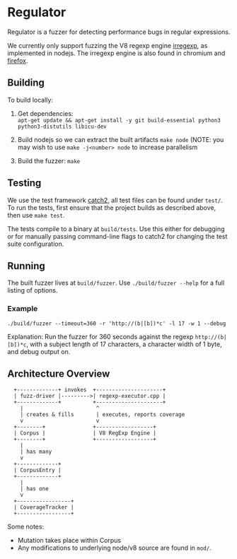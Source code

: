 # Regulator

Regulator is a fuzzer for detecting performance bugs in regular expressions.

We currently only support fuzzing the V8 regexp engine [irregexp](https://blog.chromium.org/2009/02/irregexp-google-chromes-new-regexp.html), as implemented in nodejs. The irregexp engine is also found in chromium and [firefox](https://hacks.mozilla.org/2020/06/a-new-regexp-engine-in-spidermonkey/).


## Building

To build locally:

1. Get dependencies:\
`apt-get update &&
apt-get install -y git build-essential python3 python3-distutils libicu-dev`

2. Build nodejs so we can extract the built artifacts `make node` (NOTE: you may wish to use `make -j<number> node` to increase parallelism

3. Build the fuzzer: `make`

## Testing

We use the test framework [catch2](https://github.com/catchorg/Catch2), all test files can be found under `test/`. To run the tests, first ensure that the project builds as described above, then use `make test`.

The tests compile to a binary at `build/tests`. Use this either for debugging or for manually passing command-line flags to catch2 for changing the test suite configuration.

## Running

The built fuzzer lives at `build/fuzzer`. Use `./build/fuzzer --help` for a full listing of options.

### Example

`./build/fuzzer --timeout=360 -r 'http://(b|[b])*c' -l 17 -w 1 --debug`

Explanation: Run the fuzzer for 360 seconds against the regexp `http://(b|[b])*c`, with a subject length of 17 characters, a character width of 1 byte, and debug output on.


## Architecture Overview


```
  +-------------+ invokes  +---------------------+
  | fuzz-driver |--------->| regexp-executor.cpp |
  +-------------+          +---------------------+
    |                       ^
    | creates & fills       | executes, reports coverage
    v                       v
  +--------+               +------------------+
  | Corpus |               | V8 RegExp Engine |
  +--------+               +------------------+
    |
    | has many
    v
  +-------------+
  | CorpusEntry |
  +-------------+
    |
    | has one
    v
  +-----------------+
  | CoverageTracker |
  +-----------------+
```

Some notes:
* Mutation takes place within Corpus
* Any modifications to underlying node/v8 source are found in `mod/`.
